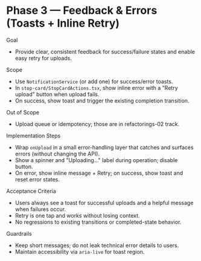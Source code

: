 # Phase 3 — Feedback & Errors (Toasts + Inline Retry)

Goal
- Provide clear, consistent feedback for success/failure states and enable easy retry for uploads.

Scope
- Use `NotificationService` (or add one) for success/error toasts.
- In `stop-card/StopCardActions.tsx`, show inline error with a "Retry upload" button when upload fails.
- On success, show toast and trigger the existing completion transition.

Out of Scope
- Upload queue or idempotency; those are in refactorings-02 track.

Implementation Steps
- Wrap `onUpload` in a small error-handling layer that catches and surfaces errors (without changing the API).
- Show a spinner and "Uploading…" label during operation; disable button.
- On error, show inline message + Retry; on success, show toast and reset error states.

Acceptance Criteria
- Users always see a toast for successful uploads and a helpful message when failures occur.
- Retry is one tap and works without losing context.
- No regressions to existing transitions or completed-state behavior.

Guardrails
- Keep short messages; do not leak technical error details to users.
- Maintain accessibility via `aria-live` for toast region.

